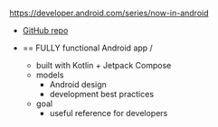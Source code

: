 https://developer.android.com/series/now-in-android

* [GitHub repo](https://github.com/dancer1325/nowinandroid)

* == FULLY functional Android app / 
  * built with Kotlin + Jetpack Compose
  * models 
    * Android design
    * development best practices
  * goal
    * useful reference for developers
